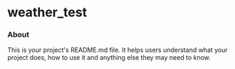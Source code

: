 weather_test
============

### About

This is your project's README.md file. It helps users understand what your
project does, how to use it and anything else they may need to know.